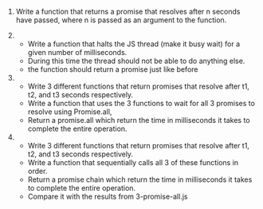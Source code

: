 1.  Write a function that returns a promise that resolves after n seconds have passed, where n is passed as an argument to the function.

2.  - Write a function that halts the JS thread (make it busy wait) for a given number of milliseconds.
    - During this time the thread should not be able to do anything else.
    - the function should return a promise just like before

3.  - Write 3 different functions that return promises that resolve after t1, t2, and t3 seconds respectively.
    - Write a function that uses the 3 functions to wait for all 3 promises to resolve using Promise.all,
    - Return a promise.all which return the time in milliseconds it takes to complete the entire operation.

4.  - Write 3 different functions that return promises that resolve after t1, t2, and t3 seconds respectively.
    - Write a function that sequentially calls all 3 of these functions in order.
    - Return a promise chain which return the time in milliseconds it takes to complete the entire operation.
    - Compare it with the results from 3-promise-all.js
